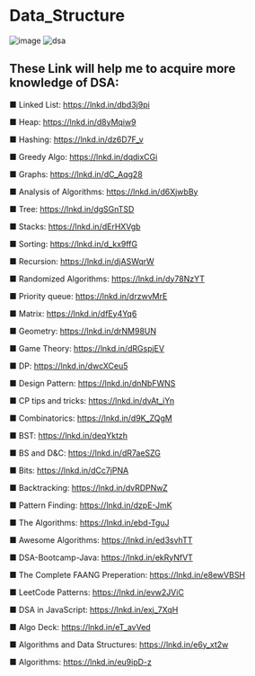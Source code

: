 ﻿# Data_Structure
![image](https://github.com/AvisheikhKundu/Data_Structure/assets/99108598/1bdcebc0-2b57-4667-90a9-94371252bafb)
![dsa](https://github.com/AvisheikhKundu/Data_Structure/assets/99108598/ed548e9b-1d1b-4c26-aa89-a0131b37a06d)



## These Link will help me to acquire more knowledge of DSA: 

■ Linked List: https://lnkd.in/dbd3j9pi

■ Heap: https://lnkd.in/d8yMqiw9

■ Hashing: https://lnkd.in/dz6D7F_v

■ Greedy Algo: https://lnkd.in/dqdixCGi

■ Graphs: https://lnkd.in/dC_Aqg28

■ Analysis of Algorithms: https://lnkd.in/d6XjwbBy

■ Tree: https://lnkd.in/dgSGnTSD

■ Stacks: https://lnkd.in/dErHXVgb

■ Sorting: https://lnkd.in/d_kx9ffG

■ Recursion: https://lnkd.in/djASWqrW

■ Randomized Algorithms: https://lnkd.in/dy78NzYT

■ Priority queue: https://lnkd.in/drzwvMrE

■ Matrix: https://lnkd.in/dfEy4Yq6

■ Geometry: https://lnkd.in/drNM98UN

■ Game Theory: https://lnkd.in/dRGspjEV

■ DP: https://lnkd.in/dwcXCeu5

■ Design Pattern: https://lnkd.in/dnNbFWNS

■ CP tips and tricks: https://lnkd.in/dvAt_iYn

■ Combinatorics: https://lnkd.in/d9K_ZQgM

■ BST: https://lnkd.in/deqYktzh

■ BS and D&C: https://lnkd.in/dR7aeSZG

■ Bits: https://lnkd.in/dCc7jPNA

■ Backtracking: https://lnkd.in/dvRDPNwZ

■ Pattern Finding: https://lnkd.in/dzpE-JmK

■ The Algorithms: https://lnkd.in/ebd-TguJ

■ Awesome Algorithms: https://lnkd.in/ed3svhTT

■ DSA-Bootcamp-Java: https://lnkd.in/ekRyNfVT

■ The Complete FAANG Preperation: https://lnkd.in/e8ewVBSH

■ LeetCode Patterns: https://lnkd.in/evw2JViC

■ DSA in JavaScript: https://lnkd.in/exj_7XqH

■ Algo Deck: https://lnkd.in/eT_avVed

■ Algorithms and Data Structures: https://lnkd.in/e6y_xt2w

■ Algorithms: https://lnkd.in/eu9ipD-z
